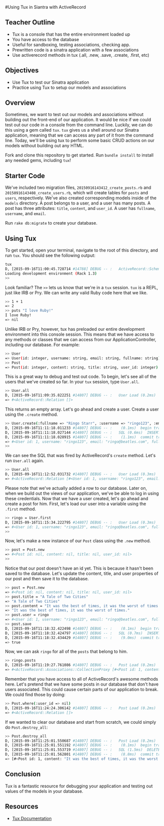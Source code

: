 #Using Tux in Siantra with ActiveRecord

## Teacher Outline
+ Tux is a console that has the entire environment loaded up
+ You have access to the database
+ Useful for sandboxing, testing associations, checking app.
+ Prewritten code is a sinatra application with a few associations
+ Use activerecord methods in tux (.all, .new, .save, .create, .first, etc)

## Objectives

+ Use Tux to test our Sinatra application
+ Practice using Tux to setup our models and associations

## Overview

Sometimes, we want to test out our models and associations without building out the front-end of our application. It would be nice if we could test out our code in a console from the command line. Luckily, we can do this using a gem called `tux`. `tux` gives us a shell around our Sinatra application, meaning that we can access any part of it from the command line. Today, we'll be using tux to perform some basic CRUD actions on our models without building out any HTML.


Fork and clone this repository to get started. Run `bundle install` to install any needed gems, including `tux`! 

## Starter Code

We've included two migration files, `20150916143412_create_posts.rb` and `20150916143408_create_users.rb`, which will create tables for `posts` and `users`, respectively. We've also created corresponding models inside of the `models` directory. A post belongs to a user, and a user has many posts. A post has three attributes: `title`, `content`, and `user_id`. A user has `fullname`, `username`, and `email`. 

Run `rake db:migrate` to create your database.

## Using Tux

To get started, open your terminal, navigate to the root of this directory, and run `tux`. You should see the following output:

```bash
tux
D, [2015-09-16T11:00:45.728714 #14788] DEBUG -- :   ActiveRecord::SchemaMigration Load (0.2ms)  SELECT "schema_migrations".* FROM "schema_migrations"
Loading development environment (Rack 1.3)
>> 
```

Look familiar? The `>>` lets us know that we're in a `tux` session. `tux` is a REPL, just like IRB or Pry. We can write any valid Ruby code here that we like. 

```bash
>> 1 + 1
=> 2
>> puts "I love Ruby!"
I love Ruby!
=> nil
```

Unlike IRB or Pry, however, tux has preloaded our entire development environment into this console session. This means that we have access to any methods or classes that we can access from our ApplicationController, including our database. For example:

```bash
>> User
=> User(id: integer, username: string, email: string, fullname: string)
>> Post
=> Post(id: integer, content: string, title: string, user_id: integer)
```

This is a great way to debug and test out code. To begin, let's see all of the users that we've created so far. In your `tux` session, type `User.all`.

```bash
>> User.all
D, [2015-09-16T11:09:35.822251 #14807] DEBUG -- :   User Load (0.2ms)  SELECT "users".* FROM "users"
=> #<ActiveRecord::Relation []>
```

This returns an empty array. Let's go ahead and create a user. Create a user using the `.create` method.

```bash
>> User.create(:fullname => "Ringo Starr", :username => "ringo123", :email => "ringo@beatles.com")
D, [2015-09-16T11:11:18.011233 #14807] DEBUG -- :    (0.1ms)  begin transaction
D, [2015-09-16T11:11:18.027144 #14807] DEBUG -- :   SQL (0.6ms)  INSERT INTO "users" ("fullname", "username", "email") VALUES (?, ?, ?)  [["fullname", "Ringo Starr"], ["username", "ringo123"], ["email", "ringo@beatles.com"]]
D, [2015-09-16T11:11:18.028915 #14807] DEBUG -- :    (1.1ms)  commit transaction
=> #<User id: 1, username: "ringo123", email: "ringo@beatles.com", fullname: "Ringo Starr">
>> 
```

We can see the SQL that was fired by ActiveRecord's `create` method. Let's run `User.all` again. 

```bash
>> User.all
D, [2015-09-16T11:12:52.031732 #14807] DEBUG -- :   User Load (0.3ms)  SELECT "users".* FROM "users"
=> #<ActiveRecord::Relation [#<User id: 1, username: "ringo123", email: "ringo@beatles.com", fullname: "Ringo Starr">]>
```

Please note that we've actually added a row to our database. Later on, when we build out the views of our application, we've be able to log in using these credentials. Now that we have a user created, let's go ahead and create a post for him. First, let's load our user into a variable using the `.first` method. 

```bash
>> ringo = User.first
D, [2015-09-16T11:15:34.222795 #14807] DEBUG -- :   User Load (0.3ms)  SELECT  "users".* FROM "users"  ORDER BY "users"."id" ASC LIMIT 1
=> #<User id: 1, username: "ringo123", email: "ringo@beatles.com", fullname: "Ringo Starr">
>> 
```

Now, let's make a new instance of our `Post` class using the `.new` method.

```bash
>> post = Post.new
=> #<Post id: nil, content: nil, title: nil, user_id: nil>
>> 
```

Notice that our post doesn't have an id yet. This is because it hasn't been saved to the database. Let's update the content, title, and user properties of our post and then save it to the database.

```bash
>> post = Post.new
=> #<Post id: nil, content: nil, title: nil, user_id: nil>
>> post.title = "A Tale of Two Cities"
=> "A Tale of Two Cities"
>> post.content = "It was the best of times, it was the worst of times."
=> "It was the best of times, it was the worst of times."
>> post.user = ringo
=> #<User id: 1, username: "ringo123", email: "ringo@beatles.com", fullname: "Ringo Starr">
>> post.save
D, [2015-09-16T11:18:32.422498 #14807] DEBUG -- :    (0.1ms)  begin transaction
D, [2015-09-16T11:18:32.424797 #14807] DEBUG -- :   SQL (0.7ms)  INSERT INTO "posts" ("title", "content", "user_id") VALUES (?, ?, ?)  [["title", "A Tale of Two Cities"], ["content", "It was the best of times, it was the worst of times."], ["user_id", 1]]
D, [2015-09-16T11:18:32.434429 #14807] DEBUG -- :    (9.0ms)  commit transaction
=> true

```

Now, we can ask `ringo` for all of the `posts` that belong to him.

```bash
>> ringo.posts
D, [2015-09-16T11:19:27.761086 #14807] DEBUG -- :   Post Load (0.2ms)  SELECT "posts".* FROM "posts" WHERE "posts"."user_id" = ?  [["user_id", 1]]
=> #<ActiveRecord::Associations::CollectionProxy [#<Post id: 1, content: "It was the best of times, it was the worst of time...", title: "A Tale of Two Cities", user_id: 1>]>
```

Remember that you have access to all of ActiveRecord's awesome methods here. Let's pretend that we have some posts in our database that don't have users associated. This could cause certain parts of our application to break. We could find those by doing:

```bash
>> Post.where(:user_id => nil)
D, [2015-09-16T11:24:24.306142 #14807] DEBUG -- :   Post Load (0.2ms)  SELECT "posts".* FROM "posts" WHERE "posts"."user_id" IS NULL
=> #<ActiveRecord::Relation []>

```

If we wanted to clear our database and start from scratch, we could simply do `Post.destroy_all`:

```bash
>> Post.destroy_all
D, [2015-09-16T11:25:01.550687 #14807] DEBUG -- :   Post Load (0.2ms)  SELECT "posts".* FROM "posts"
D, [2015-09-16T11:25:01.551192 #14807] DEBUG -- :    (0.1ms)  begin transaction
D, [2015-09-16T11:25:01.553719 #14807] DEBUG -- :   SQL (1.5ms)  DELETE FROM "posts" WHERE "posts"."id" = ?  [["id", 1]]
D, [2015-09-16T11:25:01.562801 #14807] DEBUG -- :    (8.8ms)  commit transaction
=> [#<Post id: 1, content: "It was the best of times, it was the worst of time...", title: "A Tale of Two Cities", user_id: 1>]
```

## Conclusion

Tux is a fantastic resource for debugging your application and testing out values of the models in your database.

## Resources

+ [Tux Documentation](https://github.com/cldwalker/tux)

